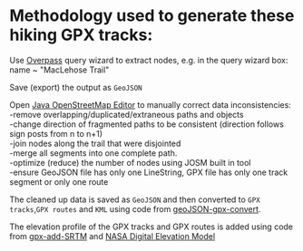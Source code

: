 # Methodology used to generate these hiking GPX tracks:<br>
Use [Overpass](https://www.overpass-turbo.eu) query wizard to extract nodes, e.g. in the query wizard box: name ~ "MacLehose Trail" 

Save (export) the output as `GeoJSON`

Open [Java OpenStreetMap Editor](https://josm.openstreetmap.de/) to manually correct data inconsistencies:
<br>-remove overlapping/duplicated/extraneous paths and objects
<br>-change direction of fragmented paths to be consistent (direction follows sign posts from n to n+1)
<br>-join nodes along the trail that were disjointed
<br>-merge all segments into one complete path. 
<br>-optimize (reduce) the number of nodes using JOSM built in tool
<br>-ensure GeoJSON file has only one LineString, GPX file has only one track segment or only one route

The cleaned up data is saved as `GeoJSON` and then converted to `GPX tracks`,`GPX routes` and `KML` using code from [geoJSON-gpx-convert](https://github.com/nicholas-fong/geoJSON-gpx-convert). 

The elevation profile of the GPX tracks and GPX routes is added using code from [gpx-add-SRTM](https://github.com/nicholas-fong/gpx-add-SRTM) and [NASA Digital Elevation Model](https://earthdata.nasa.gov/learn/articles/new-aster-gdem)
